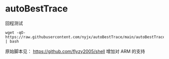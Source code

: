 # autoBestTrace
回程测试

```
wget -qO- https://raw.githubusercontent.com/nyjx/autoBestTrace/main/autoBestTrace.sh | bash
```
原始脚本见：
https://github.com/flyzy2005/shell
增加对 ARM 的支持
